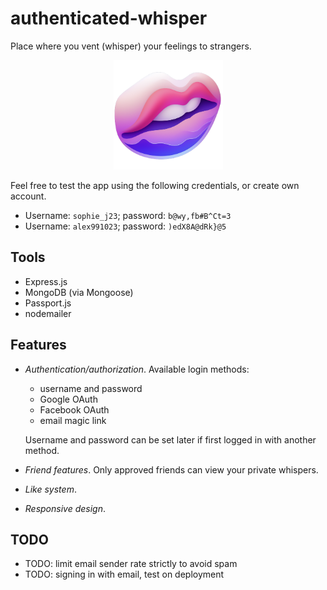 # authenticated-whisper

Place where you vent (whisper) your feelings to strangers.

<p align="center">
    <a href="https://www.google.com" target="_blank" rel="noreferrer">
        <img src="./design/app-icon.png" alt="Icon" width="175">
    </a>
</p>

Feel free to test the app using the following credentials, or create own
account.

- Username: `sophie_j23`; password: `b@wy,fb#B^Ct=3`
- Username: `alex991023`; password: `)edX8A@dRk}@5`

## Tools

- Express.js
- MongoDB (via Mongoose)
- Passport.js
- nodemailer

## Features

- _Authentication/authorization_. Available login methods:

  - username and password
  - Google OAuth
  - Facebook OAuth
  - email magic link

  Username and password can be set later if first logged in with another method.

- _Friend features_. Only approved friends can view your private whispers.
- _Like system_.
- _Responsive design_.

## TODO

- TODO: limit email sender rate strictly to avoid spam
- TODO: signing in with email, test on deployment
